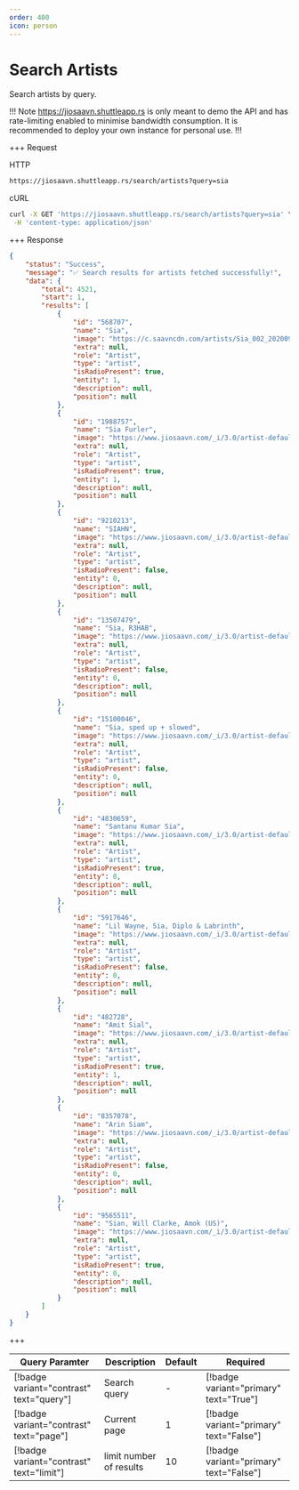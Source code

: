 ```yaml
---
order: 400
icon: person
---
```


# Search Artists

Search artists by query.

!!! Note
<https://jiosaavn.shuttleapp.rs> is only meant to demo the API and has rate-limiting enabled to minimise bandwidth consumption.
It is recommended to deploy your own instance for personal use.
!!!

+++ Request

HTTP

```bash
https://jiosaavn.shuttleapp.rs/search/artists?query=sia
```

cURL

```bash
curl -X GET 'https://jiosaavn.shuttleapp.rs/search/artists?query=sia' \
 -H 'content-type: application/json'
```

+++ Response

```json
{
	"status": "Success",
	"message": "✅ Search results for artists fetched successfully!",
	"data": {
		"total": 4521,
		"start": 1,
		"results": [
			{
				"id": "568707",
				"name": "Sia",
				"image": "https://c.saavncdn.com/artists/Sia_002_20200921152829_50x50.jpg",
				"extra": null,
				"role": "Artist",
				"type": "artist",
				"isRadioPresent": true,
				"entity": 1,
				"description": null,
				"position": null
			},
			{
				"id": "1988757",
				"name": "Sia Furler",
				"image": "https://www.jiosaavn.com/_i/3.0/artist-default-music.png",
				"extra": null,
				"role": "Artist",
				"type": "artist",
				"isRadioPresent": true,
				"entity": 1,
				"description": null,
				"position": null
			},
			{
				"id": "9210213",
				"name": "SIAHN",
				"image": "https://www.jiosaavn.com/_i/3.0/artist-default-film.png",
				"extra": null,
				"role": "Artist",
				"type": "artist",
				"isRadioPresent": false,
				"entity": 0,
				"description": null,
				"position": null
			},
			{
				"id": "13507479",
				"name": "Sia, R3HAB",
				"image": "https://www.jiosaavn.com/_i/3.0/artist-default-music.png",
				"extra": null,
				"role": "Artist",
				"type": "artist",
				"isRadioPresent": false,
				"entity": 0,
				"description": null,
				"position": null
			},
			{
				"id": "15100046",
				"name": "Sia, sped up + slowed",
				"image": "https://www.jiosaavn.com/_i/3.0/artist-default-music.png",
				"extra": null,
				"role": "Artist",
				"type": "artist",
				"isRadioPresent": false,
				"entity": 0,
				"description": null,
				"position": null
			},
			{
				"id": "4830659",
				"name": "Santanu Kumar Sia",
				"image": "https://www.jiosaavn.com/_i/3.0/artist-default-music.png",
				"extra": null,
				"role": "Artist",
				"type": "artist",
				"isRadioPresent": true,
				"entity": 0,
				"description": null,
				"position": null
			},
			{
				"id": "5917646",
				"name": "Lil Wayne, Sia, Diplo & Labrinth",
				"image": "https://www.jiosaavn.com/_i/3.0/artist-default-music.png",
				"extra": null,
				"role": "Artist",
				"type": "artist",
				"isRadioPresent": false,
				"entity": 0,
				"description": null,
				"position": null
			},
			{
				"id": "482728",
				"name": "Amit Sial",
				"image": "https://www.jiosaavn.com/_i/3.0/artist-default-film.png",
				"extra": null,
				"role": "Artist",
				"type": "artist",
				"isRadioPresent": true,
				"entity": 1,
				"description": null,
				"position": null
			},
			{
				"id": "8357078",
				"name": "Arin Siam",
				"image": "https://www.jiosaavn.com/_i/3.0/artist-default-film.png",
				"extra": null,
				"role": "Artist",
				"type": "artist",
				"isRadioPresent": false,
				"entity": 0,
				"description": null,
				"position": null
			},
			{
				"id": "9565511",
				"name": "Sian, Will Clarke, Amok (US)",
				"image": "https://www.jiosaavn.com/_i/3.0/artist-default-film.png",
				"extra": null,
				"role": "Artist",
				"type": "artist",
				"isRadioPresent": true,
				"entity": 0,
				"description": null,
				"position": null
			}
		]
	}
}
```

+++

| Query Paramter                           | Description             | Default | Required                                |
| ---------------------------------------- | ----------------------- | ------- | --------------------------------------- |
| [!badge variant="contrast" text="query"] | Search query            | -       | [!badge variant="primary" text="True"]  |
| [!badge variant="contrast" text="page"]  | Current page            | 1       | [!badge variant="primary" text="False"] |
| [!badge variant="contrast" text="limit"] | limit number of results | 10      | [!badge variant="primary" text="False"] |
